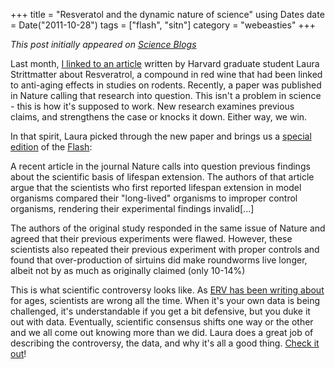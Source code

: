 +++
title = "Resveratol and the dynamic nature of science"
using Dates
date = Date("2011-10-28")
tags = ["flash", "sitn"]
category = "webeasties"
+++

_This post initially appeared on [Science Blogs](http://scienceblogs.com/webeasties)_

Last month, [I linked to an article](https://sitn.hms.harvard.edu/sitnflash_wp/2011/09/issue101/) written by Harvard graduate student Laura Strittmatter about Resveratrol, a compound in red wine that had been linked to anti-aging effects in studies on rodents. Recently, a paper was published in Nature calling that research into question. This isn't a problem in science - this is how it's supposed to work. New research examines previous claims, and strengthens the case or knocks it down. Either way, we win.

In that spirit, Laura picked through the new paper and brings us a [special edition](https://sitn.hms.harvard.edu/sitnflash_wp/2011/10/issue104/) of the [Flash](/tag/flash):

A recent article in the journal Nature calls into question previous findings about the scientific basis of lifespan extension. The authors of that article argue that the scientists who first reported lifespan extension in model organisms compared their "long-lived" organisms to improper control organisms, rendering their experimental findings invalid[...]

The authors of the original study responded in the same issue of Nature and agreed that their previous experiments were flawed. However, these scientists also repeated their previous experiment with proper controls and found that over-production of sirtuins did make roundworms live longer, albeit not by as much as originally claimed (only 10-14%)

This is what scientific controversy looks like. As [ERV has been writing about](http://scienceblogs.com/erv/2008/05/when_good_scientists_go_bad_ho.php) for ages, scientists are wrong all the time. When it's your own data is being challenged, it's understandable if you get a bit defensive, but you duke it out with data. Eventually, scientific consensus shifts one way or the other and we all come out knowing more than we did. 
Laura does a great job of describing the controversy, the data, and why it's all a good thing. [Check it out](https://sitn.hms.harvard.edu/sitnflash_wp/2011/10/issue104/)!

      
  
